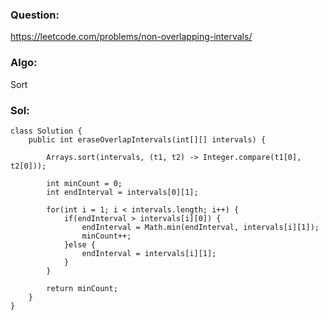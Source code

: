 ### Question:
https://leetcode.com/problems/non-overlapping-intervals/

### Algo:
Sort

### Sol:
```
class Solution {
    public int eraseOverlapIntervals(int[][] intervals) {
        
        Arrays.sort(intervals, (t1, t2) -> Integer.compare(t1[0], t2[0]));
        
        int minCount = 0;
        int endInterval = intervals[0][1];
        
        for(int i = 1; i < intervals.length; i++) {
            if(endInterval > intervals[i][0]) {
                endInterval = Math.min(endInterval, intervals[i][1]);
                minCount++;
            }else {
                endInterval = intervals[i][1];
            }
        }
        
        return minCount;
    }
}
```
